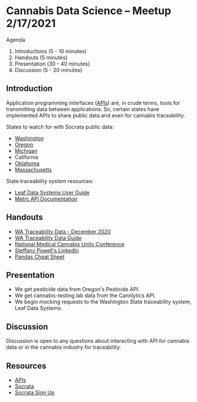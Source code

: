 # Cannabis Data Science – Meetup 2/17/2021

Agenda

1. Introductions (5 - 10 minutes)
2. Handouts (5 minutes)
3. Presentation (30 - 40 minutes)
4. Discussion (5 - 20 minutes)

## Introduction

Application programming interfaces ([APIs](https://en.wikipedia.org/wiki/API)) are, in crude terms, tools for transmitting data between applications. So, certain states have implemented APIs to share public data and even for cannabis traceability.

States to watch for with Socrata public data:

* [Washington](https://data.lcb.wa.gov/browse)
* [Oregon](https://data.oregon.gov/)
* [Michigan](https://www.michigan.gov/mra/0,9306,7-386-93032-497635--,00.html)
* California
* [Oklahoma](https://data.ok.gov/)
* [Massachusetts](https://opendata.mass-cannabis-control.com/browse?limitTo=datasets&sortBy=last_modified&utf8=%E2%9C%93)

State traceability system resources:

* [Leaf Data Systems User Guide](https://lcb.wa.gov/sites/default/files/publications/Marijuana/traceability/WALeafDataSystems_UserManual_v1.37.5_AddendumC_LicenseeUser.pdf)
* [Metrc API Documentation](https://api-ca.metrc.com/Documentation/)

## Handouts

* [WA Traceability Data - December 2020](https://lcb.app.box.com/s/fnku9nr22dhx04f6o646xv6ad6fswfy9?page=1)
* [WA Traceability Data Guide](https://lcb.wa.gov/sites/default/files/publications/Marijuana/traceability/WALeafDataSystems_UserManual_v1.37.5_AddendumC_LicenseeUser.pdf)
* [National Medical Cannabis Unity Conference](https://www.asaunity.org/unity_2021_donate)
* [Steffany Powell's LinkedIn](https://www.linkedin.com/in/steffanypowell/)
* [Pandas Cheat Sheet](https://pandas.pydata.org/Pandas_Cheat_Sheet.pdf)

## Presentation

- We get pesticide data from Oregon's Pesticide API.
- We get cannabis-testing lab data from the Cannlytics API.
- We begin mocking requests to the Washington State traceability system, Leaf Data Systems.

## Discussion

Discussion is open to any questions about interacting with API for cannabis data or in the cannabis industry for traceability.

## Resources

* [APIs](https://en.wikipedia.org/wiki/API)
* [Socrata](https://dev.socrata.com/)
* [Socrata Sign Up](https://support.socrata.com/hc/en-us/articles/115004055807-Signing-up-for-an-Account)
